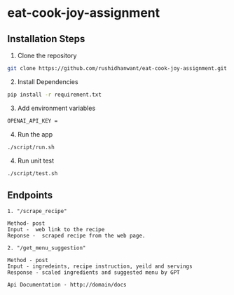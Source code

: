 # eat-cook-joy-assignment

##  Installation Steps

1. Clone the repository

```bash
git clone https://github.com/rushidhanwant/eat-cook-joy-assignment.git
```

2. Install Dependencies

```bash
pip install -r requirement.txt
```

3. Add environment variables

```bash
OPENAI_API_KEY = 
```

4. Run the app

```bash
./script/run.sh
```

4. Run unit test

```bash
./script/test.sh
```

## Endpoints

```
1. "/scrape_recipe"    

Method- post
Input -  web link to the recipe 
Reponse -  scraped recipe from the web page.
                      
2. "/get_menu_suggestion" 

Method - post
Input - ingredeints, recipe instruction, yeild and servings  
Response - scaled ingredients and suggested menu by GPT

Api Documentation - http://domain/docs
```


